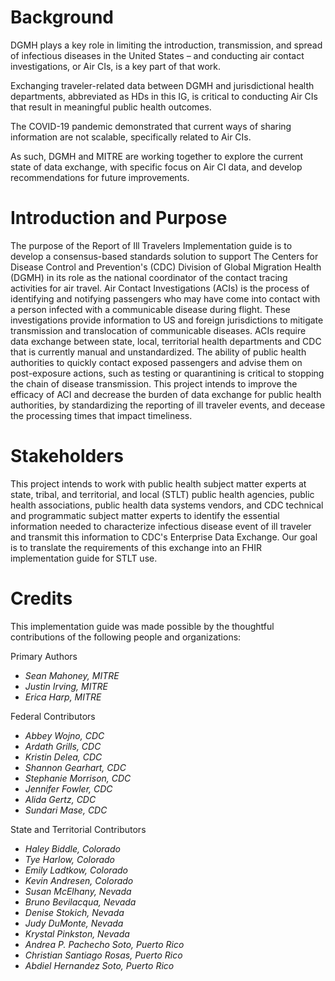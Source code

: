 # Background

DGMH plays a key role in limiting the introduction, transmission, and spread of infectious diseases in the United States – and conducting air contact investigations, or Air CIs, is a key part of that work. 

Exchanging traveler-related data between DGMH and jurisdictional health departments, abbreviated as HDs in this IG, is critical to conducting Air CIs that result in meaningful public health outcomes.

The COVID-19 pandemic demonstrated that current ways of sharing information are not scalable, specifically related to Air CIs. 

As such, DGMH and MITRE are working together to explore the current state of data exchange, with specific focus on Air CI data, and develop recommendations for future improvements. 

# Introduction and Purpose

The purpose of the Report of Ill Travelers Implementation guide is to develop a consensus-based standards solution to support The Centers for Disease Control and Prevention's (CDC) Division of Global Migration Health (DGMH) in its role as the national coordinator of the contact tracing activities for air travel. Air Contact Investigations (ACIs) is the process of identifying and notifying passengers who may have come into contact with a person infected with a communicable disease during flight. These investigations provide information to US and foreign jurisdictions to mitigate transmission and translocation of communicable diseases. ACIs require data exchange between state, local, territorial health departments and CDC that is currently manual and unstandardized. The ability of public health authorities to quickly contact exposed passengers and advise them on post-exposure actions, such as testing or quarantining is critical to stopping the chain of disease transmission. This project intends to improve the efficacy of ACI and decrease the burden of data exchange for public health authorities, by standardizing the reporting of ill traveler events, and decease the processing times that impact timeliness.


# Stakeholders
This project intends to work with public health subject matter experts at state, tribal, and territorial, and local (STLT) public health agencies, public health associations, public health data systems vendors, and CDC technical and programmatic subject matter experts to identify the essential information needed to characterize infectious disease event of ill traveler and transmit this information to CDC's Enterprise Data Exchange. Our goal is to translate the requirements of this exchange into an FHIR implementation guide for STLT use.

# Credits
This implementation guide was made possible by the thoughtful contributions of the following people and organizations:

Primary Authors

- *Sean Mahoney, MITRE*
- *Justin Irving, MITRE*
- *Erica Harp, MITRE*

Federal Contributors

- *Abbey Wojno, CDC*
- *Ardath Grills, CDC*
- *Kristin Delea, CDC*
- *Shannon Gearhart, CDC*
- *Stephanie Morrison, CDC*
- *Jennifer Fowler, CDC*
- *Alida Gertz, CDC*
- *Sundari Mase, CDC*

State and Territorial Contributors

- *Haley Biddle, Colorado*
- *Tye Harlow, Colorado*
- *Emily Ladtkow, Colorado*
- *Kevin Andresen, Colorado*
- *Susan McElhany, Nevada*
- *Bruno Bevilacqua, Nevada*
- *Denise Stokich, Nevada*
- *Judy DuMonte, Nevada*
- *Krystal Pinkston, Nevada*
- *Andrea P. Pachecho Soto, Puerto Rico*
- *Christian Santiago Rosas, Puerto Rico*
- *Abdiel Hernandez Soto, Puerto Rico*

